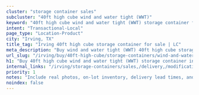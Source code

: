 ```yaml
---
cluster: "storage container sales"
subcluster: "40ft high cube wind and water tight (WWT)"
keyword: "40ft high cube wind and water tight (WWT) storage container for sale Irving, TX"
intent: "Transactional-Local"
page_type: "Location-Product"
city: "Irving, TX"
title_tag: "Irving 40ft high cube storage container for sale | LC"
meta_description: "Buy wind and water tight (WWT) 40ft high cube storage container sale with local delivery in Irving, TX. LC Container — local Since 2003. Request a fast quote today."
url_slug: "/irving/buy/40ft-high-cube/storage-containers/wind-and-water-tight-wwt"
h1: "Buy 40ft high cube wind and water tight (WWT) storage container in Irving"
internal_links: "/irving/storage-containers/sales,/delivery,/modifications"
priority: 1
notes: "Include real photos, on-lot inventory, delivery lead times, and financing info."
noindex: false
---
```


<!-- TODO: Add unique city/inventory copy, images, and internal links here. -->
